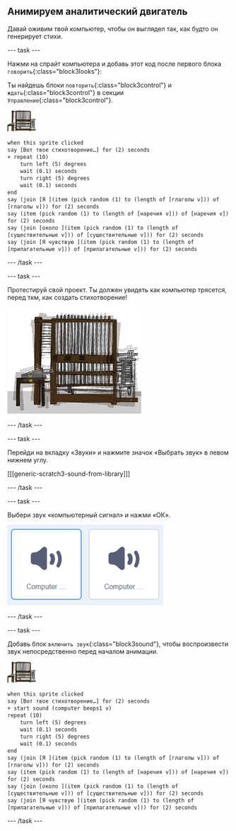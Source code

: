 ## Анимируем аналитический двигатель

Давай оживим твой компьютер, чтобы он выглядел так, как будто он генерирует стихи.

--- task ---

Нажми на спрайт компьютера и добавь этот код после первого блока `говорить`{:class="block3looks"}:

Ты найдешь блоки `повторить`{:class="block3control"} и `ждать`{:class="block3control"} в секции `Управление`{:class="block3control"}.

![спрайт компьютер](images/computer-sprite.png)

```blocks3
when this sprite clicked
say [Вот твое стихотворение…] for (2) seconds
+ repeat (10)
    turn left (5) degrees
    wait (0.1) seconds
    turn right (5) degrees
    wait (0.1) seconds  
end
say (join [Я ](item (pick random (1) to (length of [глаголы v])) of [глаголы v])) for (2) seconds
say (item (pick random (1) to (length of [наречия v])) of [наречия v]) for (2) seconds
say (join [около ](item (pick random (1) to (length of [существительные v])) of [существительные v])) for (2) seconds
say (join [Я чувствую ](item (pick random (1) to (length of [прилагательные v])) of [прилагательные v])) for (2) seconds
```

--- /task ---

--- task ---

Протестируй свой проект. Ты должен увидеть как компьютер трясется, перед ткм, как создать стихотворение!

![спрайт компьютера трясется](images/poetry-animate-test.png)

--- /task ---

--- task ---

Перейди на вкладку «Звуки» и нажмите значок «Выбрать звук» в левом нижнем углу.

[[[generic-scratch3-sound-from-library]]]

--- /task ---

--- task ---

Выбери звук «компьютерный сигнал» и нажми «ОК».

![компьютер издает звуки 1 и 2 из звуковой библиотеки](images/poetry-beeps.png)

--- /task ---

--- task ---

Добавь блок `включить звук`{:class="block3sound"}, чтобы воспроизвести звук непосредственно перед началом анимации.

![спрайт компьютер](images/computer-sprite.png)

```blocks3
when this sprite clicked
say [Вот твое стихотворение…] for (2) seconds
+ start sound (computer beeps1 v)
repeat (10)
    turn left (5) degrees
    wait (0.1) seconds
    turn right (5) degrees
    wait (0.1) seconds  
end
say (join [Я ](item (pick random (1) to (length of [глаголы v])) of [глаголы v])) for (2) seconds
say (item (pick random (1) to (length of [наречия v])) of [наречия v]) for (2) seconds
say (join [около ](item (pick random (1) to (length of [существительные v])) of [существительные v])) for (2) seconds
say (join [Я чувствую ](item (pick random (1) to (length of [прилагательные v])) of [прилагательные v])) for (2) seconds
```

--- /task ---